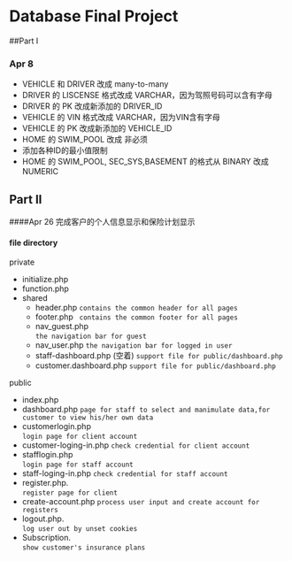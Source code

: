# Database Final Project
##Part I

### Apr 8
- VEHICLE 和 DRIVER 改成 many-to-many
- DRIVER 的 LISCENSE 格式改成 VARCHAR，因为驾照号码可以含有字母
- DRIVER 的 PK 改成新添加的 DRIVER_ID
- VEHICLE 的 VIN 格式改成 VARCHAR，因为VIN含有字母
- VEHICLE 的 PK 改成新添加的 VEHICLE_ID
- HOME 的 SWIM_POOL 改成 非必须
- 添加各种ID的最小值限制
- HOME 的 SWIM_POOL, SEC_SYS,BASEMENT 的格式从 BINARY 改成 NUMERIC



## Part II


####Apr 26
完成客户的个人信息显示和保险计划显示

#### file directory
private

- initialize.php
- function.php
- shared
    - header.php    `contains the common header for all pages`
    - footer.php
    ` contains the common footer for all pages`
    - nav_guest.php        
    `the navigation bar for guest`
    - nav_user.php
    `the navigation bar for logged in user`
    - staff-dashboard.php (空着)
    `support file for public/dashboard.php`
    - customer.dashboard.php
    `support file for public/dashboard.php`
    
public 

- index.php 
- dashboard.php
	`page for staff to select and manimulate data,for customer to view his/her own data`                   
- customerlogin.php      
  `login page for client account`	
- customer-loging-in.php 
`check credential for client account`
- stafflogin.php   
  `login page for staff account`
- staff-loging-in.php
`check credential for staff account`
- register.php.   
`register page for client`
- create-account.php
`process user input and create account for registers`
- logout.php.   
`log user out by unset cookies`
- Subscription.  
`show customer's insurance plans`
   
   
